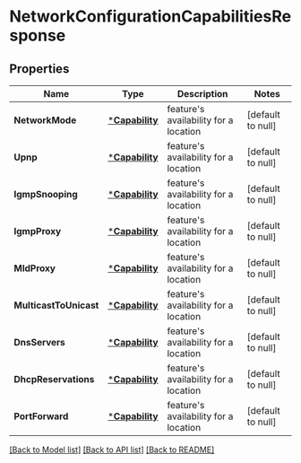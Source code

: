# NetworkConfigurationCapabilitiesResponse

## Properties
Name | Type | Description | Notes
------------ | ------------- | ------------- | -------------
**NetworkMode** | [***Capability**](Capability.md) | feature&#39;s availability for a location | [default to null]
**Upnp** | [***Capability**](Capability.md) | feature&#39;s availability for a location | [default to null]
**IgmpSnooping** | [***Capability**](Capability.md) | feature&#39;s availability for a location | [default to null]
**IgmpProxy** | [***Capability**](Capability.md) | feature&#39;s availability for a location | [default to null]
**MldProxy** | [***Capability**](Capability.md) | feature&#39;s availability for a location | [default to null]
**MulticastToUnicast** | [***Capability**](Capability.md) | feature&#39;s availability for a location | [default to null]
**DnsServers** | [***Capability**](Capability.md) | feature&#39;s availability for a location | [default to null]
**DhcpReservations** | [***Capability**](Capability.md) | feature&#39;s availability for a location | [default to null]
**PortForward** | [***Capability**](Capability.md) | feature&#39;s availability for a location | [default to null]

[[Back to Model list]](../README.md#documentation-for-models) [[Back to API list]](../README.md#documentation-for-api-endpoints) [[Back to README]](../README.md)


